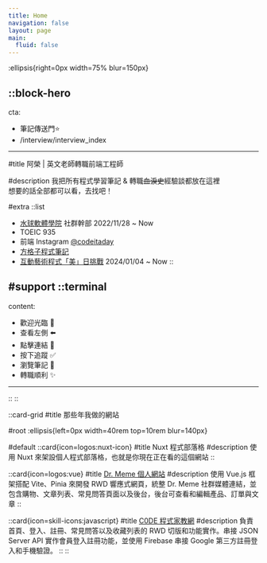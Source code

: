 ```yaml
---
title: Home
navigation: false
layout: page
main:
  fluid: false
---
```


:ellipsis{right=0px width=75% blur=150px}

::block-hero
---
cta:
  - 筆記傳送門⭐
  - /interview/interview_index
---


#title
阿榮 | 英文老師轉職前端工程師 <br>

#description
我把所有程式學習筆記 & 轉職~~血淚史~~經驗談都放在這裡 <br/>
想要的話全部都可以看，去找吧！

#extra
  ::list
  - <a href='https://discord.gg/waterballsa' target='_blank'>水球軟體學院</a> 社群幹部 2022/11/28 ~ Now <br>
  - TOEIC 935
  - 前端 Instagram <a href='https://www.instagram.com/codeitaday/' target='_blank'>@codeitaday</a>
  - <a href='https://vocus.cc/salon/65ed2a96fd89780001db31d5' target='_blank'>方格子程式筆記</a>
  - <a href='https://openprocessing.org/user/352500/?o=41&view=sketches' target='_blank'>互動藝術程式「美」日挑戰</a> 2024/01/04 ~ Now
  ::

#support
  ::terminal
  ---
  content:
  - 歡迎光臨 🥰
  - 查看左側 ⬅️
  - 點擊連結 🔗
  - 按下追蹤 ✅
  - 瀏覽筆記 📒
  - 轉職順利 ✨
  ---
  ::
::

::card-grid
#title
那些年我做的網站

#root
:ellipsis{left=0px width=40rem top=10rem blur=140px}

#default
  ::card{icon=logos:nuxt-icon}
  #title
  Nuxt 程式部落格
  #description
  使用 Nuxt 來架設個人程式部落格，也就是你現在正在看的這個網站
  ::

  ::card{icon=logos:vue}
  #title
  <a class="font-bold" href='https://peg-l.github.io/drmeme/#/' target='_blank'>Dr. Meme 個人網站</a>
  #description
  使用 Vue.js 框架搭配 Vite、Pinia 來開發 RWD 響應式網頁，統整 Dr. Meme 社群媒體連結，並包含購物、文章列表、常見問答頁面以及後台，後台可查看和編輯產品、訂單與文章
  ::

  ::card{icon=skill-icons:javascript}
  #title
  <a class="font-bold" href='https://peg-l.github.io/project-code/' target='_blank'>C0DE 程式家教網</a>
  #description
  負責首頁、登入、註冊、常見問答以及收藏列表的 RWD 切版和功能實作。串接 JSON Server API 實作會員登入註冊功能，並使用 Firebase 串接 Google 第三方註冊登入和手機驗證。
  ::
::

